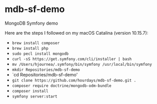 # mdb-sf-demo
MongoDB Symfony demo

Here are the steps I followed on my macOS Catalina (version 10.15.7):
- `brew install composer`
- `brew install php`
- `sudo pecl install mongodb`
- `curl -sS https://get.symfony.com/cli/installer | bash`
- `mv /Users/hjournea/.symfony/bin/symfony /usr/local/bin/symfony`
- `mkdir Repositories/mdb-sf-demo`
- `cd Repositories/mdb-sf-demo'
- `git clone https://github.com/hourdays/mdb-sf-demo.git .`
- `composer require doctrine/mongodb-odm-bundle`
- `composer install`
- `symfony server:start`
